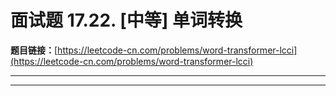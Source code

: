 # 面试题 17.22. [中等] 单词转换

**题目链接：**[https://leetcode-cn.com/problems/word-transformer-lcci](https://leetcode-cn.com/problems/word-transformer-lcci)

---

<Cards card="leetcode_面试题 17.22_word-transformer-lcci"></Cards>

---

```

```